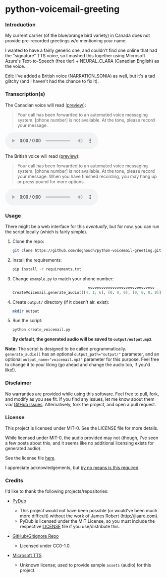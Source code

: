 # python-voicemail-greeting

### Introduction

My current carrier (of the blue/orange bird variety) in Canada does not provide pre-recorded greetings w/o mentioning your name.

I wanted to have a fairly generic one, and couldn't find one online that had the "signature" TTS voice, so I mashed this together using Microsoft Azure's Text-to-Speech (free tier) + NEURAL_CLARA (Canadian English) as the voice. 

Edit: I've added a British voice (NARRATION_SONIA) as well, but it's a tad glitchy (and I haven't had the chance to fix it).

### Transcription(s)

The Canadian voice will read ([preview](https://c.0z.pm/github/canadian.mp3)): 

> Your call has been forwarded to an automated voice messaging system. [phone number] is not available. At the tone, please record your message.

  <audio controls><source src="https://c.0z.pm/github/canadian.mp3" type="audio/mpeg"></audio>

The British voice will read ([preview](https://c.0z.pm/github/british.mp3)): 

> Your call has been forwarded to an automated voice messaging system. [phone number] is not available. At the tone, please record your message. When you have finished recording, you may hang up or press pound for more options.

  <audio controls><source src="https://c.0z.pm/github/british.mp3" type="audio/mpeg"></audio>

### Usage

There might be a web interface for this *eventually*, but for now, you can run the script locally (which is fairly simple).

1. Clone the repo:

    ```bash
    git clone https://github.com/doghouch/python-voicemail-greeting.git
    ```

2. Install the requirements:

    ```bash
    pip install -r requirements.txt
    ```

3. Change `example.py` to match your phone number:

    ```python
                                      vvvvvvvvvvvvvvvvvvvvvvvvvvvvvv
    CreateVoicemail.generate_audio([[4, 1, 6], [0, 0, 0], [0, 0, 0, 0]])
    ```

4. Create `output/` directory (if it doesn't alr. exist):

    ```bash
    mkdir output
    ```

5. Run the script:

    ```bash
    python create_voicemail.py
    ```

    **By default, the generated audio will be saved to `output/output.mp3`.**

**Note:** The script is designed to be called programmatically. `generate_audio()` has an optional `output_path="output/"` parameter, and an optional `output_name="voicemail.mp3"` parameter for this purpose. Feel free to change it to your liking (go ahead and change the audio too, if you'd like!).

### Disclaimer

No warranties are provided while using this software. Feel free to pull, fork, and modify as you see fit. If you find any issues, let me know about them via/ [GitHub Issues](https://github.com/doghouch/python-voicemail-greeting/issues). Alternatively, fork the project, and open a pull request.

### License

This project is licensed under MIT-0. See the LICENSE file for more details.

While licensed under MIT-0, the audio provided may not (though, I've seen a few posts about this, and it seems like no additional licensing exists for generated audio).

See the license file [here](https://github.com/doghouch/python-voicemail-greeting/blob/main/LICENSE).

I appreciate acknowledgements, but <ins>by no means is this required</ins>.

### Credits

I'd like to thank the following projects/repositories:

- [PyDub](https://github.com/jiaaro/pydub)
  - This project would not have been possible (or would've been much more difficult) without the work of James Robert (http://jiaaro.com).
  - PyDub is licensed under the MIT License, so you must include the respective [LICENSE](https://github.com/jiaaro/pydub/blob/master/LICENSE) file if you use/distribute this.

- [GitHub/Gitignore Repo](https://github.com/github/gitignore/tree/main/)
  - Licensed under CC0-1.0.

- [Microsoft TTS](https://azure.microsoft.com/en-ca/services/cognitive-services/text-to-speech/)
  - Unknown license; used to provide sample `assets` (audio) for this project.

